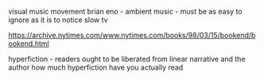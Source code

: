 visual music movement
brian eno - ambient music - must be as easy to ignore as it is to notice
slow tv 

https://archive.nytimes.com/www.nytimes.com/books/98/03/15/bookend/bookend.html 

hyperfiction - readers ought to be liberated from linear narrative and the author 
how much hyperfiction have you actually read 

